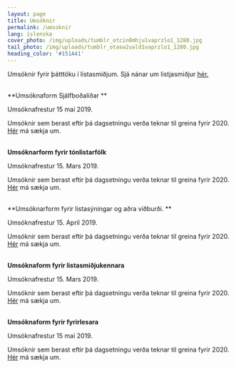 ```yaml
---
layout: page
title: Umsóknir
permalink: /umsoknir
lang: íslenska
cover_photo: /img/uploads/tumblr_otcin0mhju1vaprzlo1_1280.jpg
tail_photo: /img/uploads/tumblr_otasw2uald1vaprzlo1_1280.jpg
heading_color: '#151A41'
---
```

Umsóknir fyrir þátttöku í listasmiðjum. Sjá nánar um listjasmiðjur [hér.](http://lunga.is/dagskra)<br><br>

**Umsóknaform Sjálfboðaliðar **

Umsóknafrestur 15 maí 2019. 

Umsóknir sem berast eftir þá dagsetningu verða teknar til greina fyrir 2020. [Hér](https://podio.com/webforms/20703886/1425536) má sækja um. <br><br>

**Umsóknarform fyrir tónlistarfólk**

Umsóknafrestur 15. Mars 2019. 

Umsóknir sem berast eftir þá dagsetningu verða teknar til greina fyrir 2020.  [Hér](https://podio.com/webforms/20769252/1427418) má sækja um.<br><br>

**Umsóknarform fyrir listasýningar og aðra viðburði. **

Umsóknafrestur 15. April 2019. 

Umsóknir sem berast eftir þá dagsetningu verða teknar til greina fyrir 2020. [Hér](https://podio.com/webforms/20769251/1427416) má sækja um. <br><br>

**Umsóknaform fyrir listasmiðjukennara**

Umsóknafrestur 15. Mars 2019. 

Umsóknir sem berast eftir þá dagsetningu verða teknar til greina fyrir 2020. [Hér](https://podio.com/webforms/20769289/1427422) má sækja um. <br><br>

**Umsóknaform fyrir fyrirlesara**

Umsóknafrestur 15 maí 2019. 

Umsóknir sem berast eftir þá dagsetningu verða teknar til greina fyrir 2020.[ Hér](https://podio.com/webforms/20769301/1427427) má sækja um.
